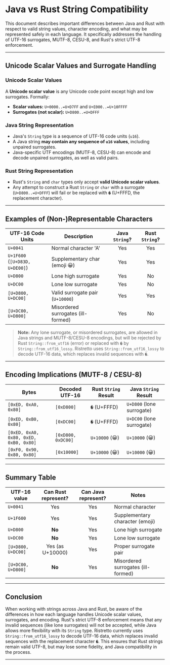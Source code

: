 # Java vs Rust String Compatibility

This document describes important differences between Java and Rust with respect to valid string values, character
encoding, and what may be represented safely in each language. It specifically addresses the handling of UTF-16
surrogates, MUTF-8, CESU-8, and Rust's strict UTF-8 enforcement.

---

## Unicode Scalar Values and Surrogate Handling

### Unicode Scalar Values

A **Unicode scalar value** is any Unicode code point except high and low surrogates. Formally:

- **Scalar values:** `U+0000..=U+D7FF` and `U+E000..=U+10FFFF`
- **Surrogates (not scalar):** `U+D800..=U+DFFF`

### Java String Representation

- Java's `String` type is a sequence of UTF-16 code units (`u16`).
- A Java string **may contain any sequence of `u16` values**, including unpaired surrogates.
- Java-specific UTF encodings (MUTF-8, CESU-8) can encode and decode unpaired surrogates, as well as valid pairs.

### Rust String Representation

- Rust's `String` and `char` types only accept **valid Unicode scalar values**.
- Any attempt to construct a Rust `String` or `char` with a surrogate (`U+D800..=U+DFFF`) will fail or be replaced with
  `�` (U+FFFD, the replacement character).

---

## Examples of (Non-)Representable Characters

| UTF-16 Code Units              | Description                        | Java `String`? | Rust `String`? |
|--------------------------------|------------------------------------|:--------------:|:--------------:|
| `U+0041`                       | Normal character 'A'               |      Yes       |      Yes       |
| `U+1F600` (`[U+D83D, U+DE00]`) | Supplementary char (emoji 😀)      |      Yes       |      Yes       |
| `U+D800`                       | Lone high surrogate                |      Yes       |       No       |
| `U+DC00`                       | Lone low surrogate                 |      Yes       |       No       |
| `[U+D800, U+DC00]`             | Valid surrogate pair (`U+10000`)   |      Yes       |      Yes       |
| `[U+DC00, U+D800]`             | Misordered surrogates (ill-formed) |      Yes       |       No       |

> **Note:** Any lone surrogate, or misordered surrogates, are allowed in Java strings and MUTF-8/CESU-8 encodings, but
> will be rejected by Rust `String::from_utf16` (error) or replaced with `�` by `String::from_utf16_lossy`. Ristretto
> uses `String::from_utf16_lossy` to decode UTF-16 data, which replaces invalid sequences with `�`.

---

## Encoding Implications (MUTF-8 / CESU-8)

| Bytes                                  | Decoded UTF-16     | Rust `String` Result | Java `String` Result      |
|----------------------------------------|--------------------|----------------------|---------------------------|
| `[0xED, 0xA0, 0x80]`                   | `[0xD800]`         | `�` (U+FFFD)         | `U+D800` (lone surrogate) |
| `[0xED, 0xB0, 0x80]`                   | `[0xDC00]`         | `�` (U+FFFD)         | `U+DC00` (lone surrogate) |
| `[0xED, 0xA0, 0x80, 0xED, 0xB0, 0x80]` | `[0xD800, 0xDC00]` | `U+10000` (😀)       | `U+10000` (😀)            |
| `[0xF0, 0x90, 0x80, 0x80]`             | `[0x10000]`        | `U+10000` (😀)       | `U+10000` (😀)            |

---

## Summary Table

| UTF-16 value       | Can Rust represent? | Can Java represent? | Notes                              |
|--------------------|:-------------------:|:-------------------:|------------------------------------|
| `U+0041`           |         Yes         |         Yes         | Normal character                   |
| `U+1F600`          |         Yes         |         Yes         | Supplementary character (emoji)    |
| `U+D800`           |       **No**        |         Yes         | Lone high surrogate                |
| `U+DC00`           |       **No**        |         Yes         | Lone low surrogate                 |
| `[U+D800, U+DC00]` |  Yes (as U+10000)   |         Yes         | Proper surrogate pair              |
| `[U+DC00, U+D800]` |       **No**        |         Yes         | Misordered surrogates (ill-formed) |

---

## Conclusion

When working with strings across Java and Rust, be aware of the differences in how each language handles Unicode scalar
values, surrogates, and encoding. Rust's strict UTF-8 enforcement means that any invalid sequences (like lone
surrogates) will not be accepted, while Java allows more flexibility with its `String` type. Ristretto currently uses
`String::from_utf16_lossy` to decode UTF-16 data, which replaces invalid sequences with the replacement character `�`.
This ensures that Rust strings remain valid UTF-8, but may lose some fidelity, and Java compatibility in the process.

---
